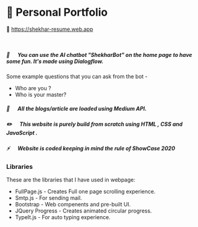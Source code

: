 
# 🧒 Personal Portfolio 
  🔗 https://shekhar-resume.web.app
&nbsp;

&nbsp;

##### 🤖  &emsp;   You can use the AI chatbot "ShekharBot" on the home page to have some fun. It's made using Dialogflow. 
Some example questions that you can ask from the bot - 
* Who are you ?
* Who is your master?

##### 📝  &emsp;   All the blogs/article are loaded using Medium API.

##### ✏️   &emsp; This website is purely build from scratch using HTML , CSS and JavaScript  .

##### ⚡  &emsp;   Website is coded keeping in mind the rule of ShowCase 2020



### Libraries

These are the libraries that I have used in webpage:

*  FullPage.js - Creates Full one page scrolling experience.
* Smtp.js - For sending mail.
* Bootstrap - Web compenents and pre-built UI.
* JQuery Progress - Creates animated circular progress.
* TypeIt.js - For auto typing experience.


